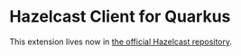 # Hazelcast Client for Quarkus

This extension lives now in [the official Hazelcast repository](https://github.com/hazelcast/quarkus-hazelcast-client).
